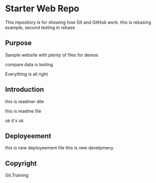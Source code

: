 # Starter Web Repo

This repository is for showing how Git and GitHub work. this is rebasing example,
second testing in rebase

## Purpose

Sample website with plenty of files for demos

compare data is testing

Everything is all right

## Introduction

this is readmer dile

this is readme file

ok it's ok

## Deployeement
this is new deployeement file 
this is new develpmeny

## Copyright

Git.Training
